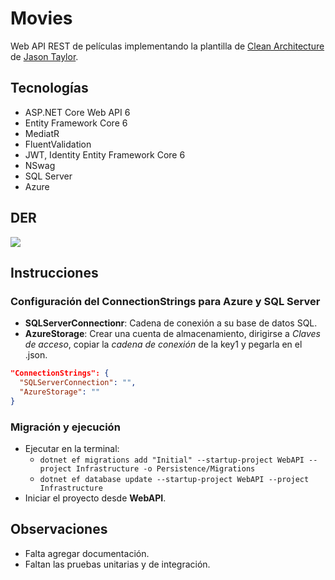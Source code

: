 # Movies
Web API REST de películas implementando la plantilla de [Clean Architecture](https://github.com/jasontaylordev/CleanArchitecture) de [Jason Taylor](https://github.com/jasontaylordev).


## Tecnologías
* ASP.NET Core Web API 6
* Entity Framework Core 6
* MediatR
* FluentValidation
* JWT, Identity Entity Framework Core 6
* NSwag
* SQL Server
* Azure


## DER
<img src="https://user-images.githubusercontent.com/66186644/151639748-efb3e67f-bf75-470a-8553-570259e8a887.png"/>


## Instrucciones
### Configuración del ConnectionStrings para Azure y SQL Server
* **SQLServerConnectionr**: Cadena de conexión a su base de datos SQL.
* **AzureStorage**: Crear una cuenta de almacenamiento, dirigirse a _Claves de acceso_, copiar la _cadena de conexión_ de la key1 y pegarla en el .json.
```json
"ConnectionStrings": {
  "SQLServerConnection": "",
  "AzureStorage": ""
}
```


### Migración y ejecución
* Ejecutar en la terminal:
  * `dotnet ef migrations add "Initial" --startup-project WebAPI --project Infrastructure -o Persistence/Migrations`
  * `dotnet ef database update --startup-project WebAPI --project Infrastructure`
* Iniciar el proyecto desde **WebAPI**.


## Observaciones
* Falta agregar documentación.
* Faltan las pruebas unitarias y de integración.
